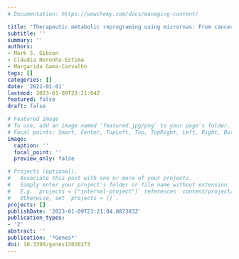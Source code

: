 ```yaml
---
# Documentation: https://wowchemy.com/docs/managing-content/

title: 'Therapeutic metabolic reprograming using micrornas: From cancer to HIV infection'
subtitle: ''
summary: ''
authors:
- Mark S. Gibson
- Cláudia Noronha-Estima
- Margarida Gama-Carvalho
tags: []
categories: []
date: '2022-01-01'
lastmod: 2023-01-09T23:21:04Z
featured: false
draft: false

# Featured image
# To use, add an image named `featured.jpg/png` to your page's folder.
# Focal points: Smart, Center, TopLeft, Top, TopRight, Left, Right, BottomLeft, Bottom, BottomRight.
image:
  caption: ''
  focal_point: ''
  preview_only: false

# Projects (optional).
#   Associate this post with one or more of your projects.
#   Simply enter your project's folder or file name without extension.
#   E.g. `projects = ["internal-project"]` references `content/project/deep-learning/index.md`.
#   Otherwise, set `projects = []`.
projects: []
publishDate: '2023-01-09T23:21:04.087383Z'
publication_types:
- '2'
abstract: ''
publication: '*Genes*'
doi: 10.3390/genes13020273
---
```

